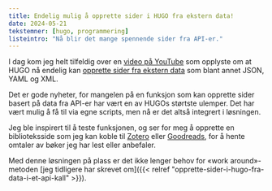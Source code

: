 ```yaml
---
title: Endelig mulig å opprette sider i HUGO fra ekstern data!
date: 2024-05-21
tekstemner: [hugo, programmering]
listeintro: "Nå blir det mange spennende sider fra API-er."
---
```


I dag kom jeg helt tilfeldig over en [video på YouTube](https://www.youtube.com/watch?v=UnfR2NiEhrM) som opplyste om at HUGO nå endelig kan [opprette sider fra ekstern data](https://gohugo.io/content-management/content-adapters/) som blant annet JSON, YAML og XML.

Det er gode nyheter, for mangelen på en funksjon som kan opprette sider basert på data fra API-er har vært en av HUGOs størtste ulemper. Det har vært mulig å få til via egne scripts, men nå er det altså integrert i løsningen.

Jeg ble inspirert til å teste funksjonen, og ser for meg å opprette en biblioteksside som jeg kan koble til [Zotero](https://www.zotero.org/) eller [Goodreads](https://www.goodreads.com/), for å hente omtaler av bøker jeg har lest eller anbefaler.

Med denne løsningen på plass er det ikke lenger behov for «work around»-metoden [jeg tidligere har skrevet om]({{< relref "opprette-sider-i-hugo-fra-data-i-et-api-kall" >}}).
